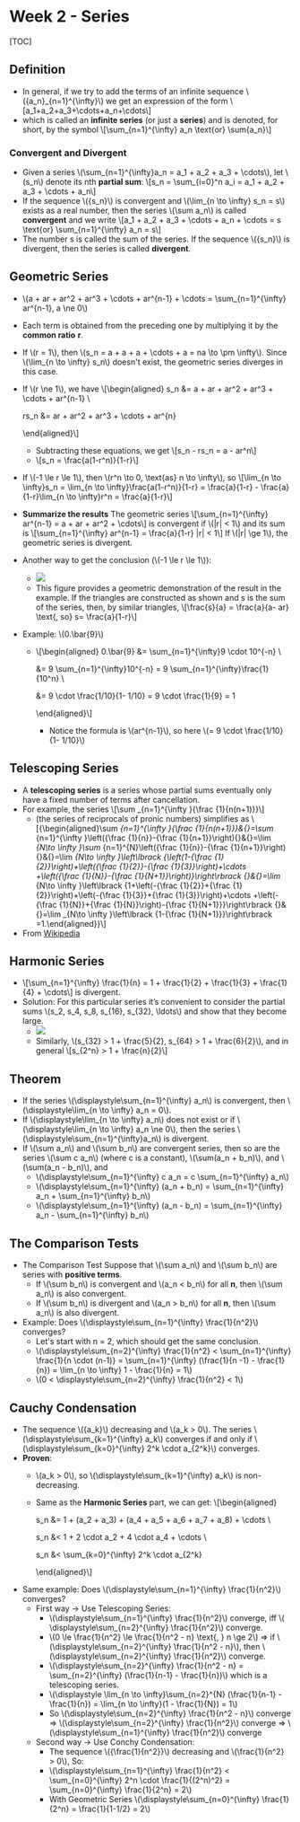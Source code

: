 # Week 2 - Series

\[TOC\]

## Definition

* In general, if we try to add the terms of an infinite sequence \\({a_n}_{n=1}^{\infty}\\) we get an expression of the form \\[a\_1+a\_2+a\_3+\cdots+a\_n+\cdots\\]
* which is called an **infinite series** \(or just a **series**\) and is denoted, for short, by the symbol \\[\sum\_{n=1}^{\infty} a\_n  \text{or} \sum{a\_n}\\]

### Convergent and Divergent

* Given a series \\(\sum_{n=1}^{\infty}a\_n = a\_1 + a\_2 + a\_3 + \cdots\\), let \\(s\_n\\) denote its nth **partial sum**: \\[s\_n = \sum_{i=0}^n a\_i = a\_1 + a\_2 + a\_3 + \cdots + a\_n\\]
* If the sequence \\({s_n}\\) is convergent and \\(\lim_{n \to \infty} s_n = s\\) exists as a real number, then the series \\(\sum a\_n\\) is called **convergent** and we write \\[a\_1 + a\_2 + a\_3 + \cdots + a\_n + \cdots = s  \text{or} \sum_{n=1}^{\infty} a\_n = s\\]
* The number s is called the sum of the series. If the sequence \\({s\_n}\\) is divergent, then the series is called **divergent**.

## Geometric Series

* \\(a + ar + ar^2 + ar^3 + \cdots + ar^{n-1} + \cdots = \sum\_{n=1}^{\infty} ar^{n-1},  a \ne 0\\)
* Each term is obtained from the preceding one by multiplying it by the **common ratio** **r**.
* If \\(r = 1\\), then \\(s_n = a + a + a + \cdots + a = na \to \pm \infty\\). Since \\(\lim_{n \to \infty} s\_n\\) doesn't exist, the geometric series diverges in this case.
* If \\(r \ne 1\\), we have \\[\begin{aligned} s\_n &= a + ar + ar^2 + ar^3 + \cdots + ar^{n-1} \ 

    rs\_n &= ar + ar^2 + ar^3 + \cdots + ar^{n}

    \end{aligned}\\]

  * Subtracting these equations, we get \\[s\_n - rs\_n = a - ar^n\\]
  * \\[s\_n = \frac{a\(1-r^n\)}{1-r}\\]

* If \\(-1 \le r \le 1\\), then \\(r^n \to 0, \text{as}  n \to \infty\\), so \\[\lim_{n \to \infty}s\_n = \lim_{n \to \infty}\frac{a\(1-r^n\)}{1-r} = \frac{a}{1-r} - \frac{a}{1-r}\lim\_{n \to \infty}r^n = \frac{a}{1-r}\\]
* **Summarize the results** The geometric series \\[\sum_{n=1}^{\infty} ar^{n-1} = a + ar + ar^2 + \cdots\\] is convergent if \\(\|r\| &lt; 1\\) and its sum is \\[\sum_{n=1}^{\infty} ar^{n-1} = \frac{a}{1-r}     \|r\| &lt; 1\\] If \\(\|r\| \ge 1\\), the geometric series is divergent.
* Another way to get the conclusion \(\\(-1 \le r \le 1\\)\): 
  * ![](../.gitbook/assets/15160952898029%20%281%29.jpg)
  * This figure provides a geometric demonstration of the result in the example. If the triangles are constructed as shown and s is the sum of the series, then, by similar triangles, \\[\frac{s}{a} = \frac{a}{a- ar} \text{, so} s= \frac{a}{1-r}\\]
* Example: \\(0.\bar{9}\\)
  * \\[\begin{aligned} 0.\bar{9} &= \sum\_{n=1}^{\infty}9 \cdot 10^{-n} \

      &= 9 \sum_{n=1}^{\infty}10^{-n} = 9 \sum_{n=1}^{\infty}\frac{1}{10^n} \

      &= 9 \cdot \frac{1/10}{1- 1/10} = 9 \cdot \frac{1}{9} = 1

      \end{aligned}\\]

    * Notice the formula is \\(ar^{n-1}\\), so here \\(= 9 \cdot \frac{1/10}{1- 1/10}\\)

## Telescoping Series

* A **telescoping series** is a series whose partial sums eventually only have a fixed number of terms after cancellation.
* For example, the series \\[\sum \_{n=1}^{\infty }{\frac {1}{n\(n+1\)}}\\]
  * \(the series of reciprocals of pronic numbers\) simplifies as \\[{\begin{aligned}\sum _{n=1}^{\infty }{\frac {1}{n\(n+1\)}}&{}=\sum_ {n=1}^{\infty }\left\({\frac {1}{n}}-{\frac {1}{n+1}}\right\)\{}&{}=\lim _{N\to \infty }\sum_ {n=1}^{N}\left\({\frac {1}{n}}-{\frac {1}{n+1}}\right\)\{}&{}=\lim _{N\to \infty }\left\lbrack {\left\(1-{\frac {1}{2}}\right\)+\left\({\frac {1}{2}}-{\frac {1}{3}}\right\)+\cdots +\left\({\frac {1}{N}}-{\frac {1}{N+1}}\right\)}\right\rbrack \{}&{}=\lim_ {N\to \infty }\left\lbrack {1+\left\(-{\frac {1}{2}}+{\frac {1}{2}}\right\)+\left\(-{\frac {1}{3}}+{\frac {1}{3}}\right\)+\cdots +\left\(-{\frac {1}{N}}+{\frac {1}{N}}\right\)-{\frac {1}{N+1}}}\right\rbrack \{}&{}=\lim \_{N\to \infty }\left\lbrack {1-{\frac {1}{N+1}}}\right\rbrack =1.\end{aligned}}\\]
* From [Wikipedia](https://en.wikipedia.org/wiki/Telescoping_series)

## Harmonic Series

* \\[\sum\_{n=1}^{\infty} \frac{1}{n} = 1 + \frac{1}{2} + \frac{1}{3} + \frac{1}{4} + \cdots\\] is divergent.
* Solution: For this particular series it’s convenient to consider the partial sums \\(s_2, s\_4, s\_8, s_{16}, s\_{32}, \ldots\\) and show that they become large.
  * ![](../.gitbook/assets/15161001611740.jpg)
  * Similarly, \\(s_{32} &gt; 1 + \frac{5}{2}, s_{64} &gt; 1 + \frac{6}{2}\\), and in general \\[s\_{2^n} &gt; 1 + \frac{n}{2}\\]

## Theorem

* If the series \\(\displaystyle\sum_{n=1}^{\infty} a\_n\\) is convergent, then \\(\displaystyle\lim_{n \to \infty} a\_n = 0\\).
* If \\(\displaystyle\lim_{n \to \infty} a\_n\\) does not exist or if \\(\displaystyle\lim_{n \to \infty} a_n \ne 0\\), then the series \\(\displaystyle\sum_{n=1}^{\infty}a\_n\\) is divergent.
* If \\(\sum a\_n\\) and \\(\sum b\_n\\) are convergent series, then so are the series \\(\sum c a\_n\\) \(where c is a constant\), \\(\sum\(a\_n + b\_n\)\\), and \\(\sum\(a\_n - b\_n\)\\), and
  * \\(\displaystyle\sum_{n=1}^{\infty} c a\_n = c \sum_{n=1}^{\infty} a\_n\\)
  * \\(\displaystyle\sum_{n=1}^{\infty} \(a\_n + b\_n\) = \sum_{n=1}^{\infty} a_n + \sum_{n=1}^{\infty} b\_n\\) 
  * \\(\displaystyle\sum_{n=1}^{\infty} \(a\_n - b\_n\) = \sum_{n=1}^{\infty} a_n - \sum_{n=1}^{\infty} b\_n\\) 

## The Comparison Tests

* The Comparison Test Suppose that \\(\sum a\_n\\) and \\(\sum b\_n\\) are series with **positive terms**.
  * If \\(\sum b\_n\\) is convergent and \\(a\_n &lt; b\_n\\) for all **n**, then \\(\sum a\_n\\) is also convergent.
  * If \\(\sum b\_n\\) is divergent and \\(a\_n &gt; b\_n\\) for all **n**, then \\(\sum a\_n\\) is also divergent.
* Example: Does \\(\displaystyle\sum\_{n=1}^{\infty} \frac{1}{n^2}\\) converges?
  * Let's start with n = 2, which should get the same conclusion.
  * \\(\displaystyle\sum_{n=2}^{\infty} \frac{1}{n^2} &lt; \sum_{n=1}^{\infty} \frac{1}{n \cdot \(n-1\)} = \sum_{n=1}^{\infty} \(\frac{1}{n -1} - \frac{1}{n}\) = \lim_{n \to \infty} 1 - \frac{1}{n} = 1\\)
  * \\(0 &lt; \displaystyle\sum\_{n=2}^{\infty} \frac{1}{n^2} &lt; 1\\)

## Cauchy Condensation

* The sequence \\({a_k}\\) decreasing and \\(a\_k &gt; 0\\). The series \\(\displaystyle\sum_{k=1}^{\infty} a_k\\) converges if and only if \\(\displaystyle\sum_{k=0}^{\infty} 2^k \cdot a\_{2^k}\\) converges.
* **Proven**:
  * \\(a_k &gt; 0\\), so \\(\displaystyle\sum_{k=1}^{\infty} a\_k\\) is non-decreasing.
  * Same as the **Harmonic Series** part, we can get: \\[\begin{aligned} 

      s\_n &= 1 + \(a\_2 + a\_3\) + \(a\_4 + a\_5 + a\_6 + a\_7 + a\_8\) + \cdots \

      s\_n &&lt; 1 + 2 \cdot a\_2 + 4 \cdot a\_4 + \cdots \

      s_n &&lt; \sum_{k=0}^{\infty} 2^k \cdot a\_{2^k}

      \end{aligned}\\]
* Same example: Does \\(\displaystyle\sum\_{n=1}^{\infty} \frac{1}{n^2}\\) converges?
  * First way -&gt; Use Telescoping Series:
    * \\(\displaystyle\sum_{n=1}^{\infty} \frac{1}{n^2}\\) converge, iff \\( \displaystyle\sum_{n=2}^{\infty} \frac{1}{n^2}\\) converge.
    * \\(0 \le \frac{1}{n^2} \le \frac{1}{n^2 - n} \text{, } n \ge 2\\) =&gt; if \\(\displaystyle\sum_{n=2}^{\infty} \frac{1}{n^2 - n}\\), then \\(\displaystyle\sum_{n=2}^{\infty} \frac{1}{n^2}\\) converge.
    * \\(\displaystyle\sum_{n=2}^{\infty} \frac{1}{n^2 - n} = \sum_{n=2}^{\infty} \(\frac{1}{n-1} - \frac{1}{n}\)\\) which is a telescoping series.
    * \\(\displaystyle \lim_{n \to \infty}\sum_{n=2}^{N} \(\frac{1}{n-1} - \frac{1}{n}\) = \lim\_{n \to \infty}\(1 - \frac{1}{N}\) = 1\\)
    * So \\(\displaystyle\sum_{n=2}^{\infty} \frac{1}{n^2 - n}\\) converge =&gt; \\(\displaystyle\sum_{n=2}^{\infty} \frac{1}{n^2}\\) converge =&gt; \\(\displaystyle\sum\_{n=1}^{\infty} \frac{1}{n^2}\\) converge
  * Second way -&gt; Use Conchy Condensation:
    * The sequence \\({\frac{1}{n^2}}\\) decreasing and \\(\frac{1}{n^2} &gt; 0\\), So:
    * \\(\displaystyle\sum_{n=1}^{\infty} \frac{1}{n^2} &lt; \sum_{n=0}^{\infty} 2^n \cdot \frac{1}{\(2^n\)^2} = \sum\_{n=0}^{\infty} \frac{1}{2^n} = 2\\)
    * With Geometric Series \\(\displaystyle\sum\_{n=0}^{\infty} \frac{1}{2^n} = \frac{1}{1-1/2} = 2\\)

